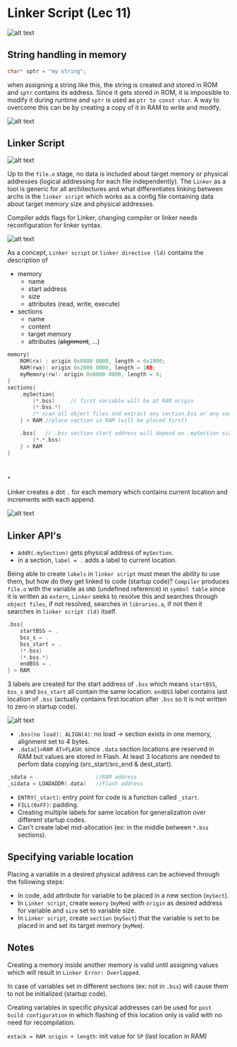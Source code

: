 # Linker Script (Lec 11)

![alt text](image-9.png)

## String handling in memory

```c
char* sptr = "my string";
```

when assigning a string like this, the string is created and stored in ROM and `sptr` contains its address. Since it gets stored in ROM, it is impossible to modify it during runtime and `sptr` is used as `ptr to const char`. A way to overcome this can be by creating a copy of it in RAM to write and modify.

![alt text](image-10.png)

## Linker Script

![alt text](image-11.png)

Up to the `file.o` stage, no data is included about target memory or physical addresses (logical addressing for each file independently). The `Linker` as a tool is generic for all architectures and what differentiates linking between archs is the `linker script` which works as a config file containing data about target memory size and physical addresses.

Compiler adds flags for Linker, changing compiler or linker needs reconfiguration for linker syntax.

![alt text](image-12.png)

As a concept, `Linker script` or `linker directive (ld)` contains the description of

- memory
  - name
  - start address
  - size
  - attributes (read, write, execute)
- sections
  - name
  - content
  - target memory
  - attributes (~~alignment~~, ...)

```c
memory{
    ROM(rx) : origin 0x0800 0000, length = 0x1000;
    RAM(rwx): origin 0x2000 0000, length = 1KB;
    myMemory(rw): origin 0x0000 0000, length = 0;
}
sections{
    .mySection{     
        (*.bss)     // first variable will be at RAM origin 
        (*.bss.*)      
        /* scan all object files and extract any section.bss or any section.bss.smth and add here */
    } > RAM //place section in RAM (will be placed first)

    .bss{   // .bss section start address will depend on .mySection size
        (*.*.bss)
    } > RAM
}
```

## **.**

Linker creates a dot `.` for each memory which contains current location and increments with each append.

![alt text](image-13.png)

## Linker API's

- `AddR(.mySection)` gets physical address of `mySection`.
- in a section, `label = .` adds a label to current location.

Being able to create `labels` in `linker script` must mean the ability to use them, but how do they get linked to code (startup code)? `Compiler` produces `file.o` with the variable as `UND` (undefined reference) in `symbol table` since it is written as `extern`, `Linker` seeks to resolve this and searches through `object files`, if not resolved, searches in `libraries.a`, if not then it searches in `linker script (ld)` itself.

```c
.bss{   
    startBSS = .
    bss_s = .
    bss_start = .  
    (*.bss)      
    (*.bss.*)  
    endBSS = .
} > RAM 
```

3 labels are created for the start address of `.bss` which means `startBSS`, `bss_s` and `bss_start` all contain the same location. `endBSS` label contains last location of `.bss` (actually contains first location after `.bss` so it is not written to zero in startup code).

![alt text](image-14.png)

- `.bss(no load): ALIGN(4)`: no load -> section exists in one memory, alignment set to 4 bytes.
- `.data{}>RAM AT>FLASH`: since `.data` section locations are reserved in RAM but values are stored in Flash. At least 3 locations are needed to perfom data copying (src_start/src_end & dest_start).

```c
_sdata = .                  //RAM address
_sidata = LOADADDR(.data)   //Flash address
```

- `ENTRY(_start)`: entry point for code is a function called `_start`.
- `FILL(0xFF)`: padding.
- Creating multiple labels for same location for generalization over different startup codes.
- Can't create label mid-allocation (ex: in the middle between `*.bss` sections).

## Specifying variable location

Placing a variable in a desired physical address can be achieved through the following steps:

- In code, add attribute for variable to be placed in a new section (`mySect`).
- In `Linker script`, create `memory` (`myMem`) with `origin` as desired address for variable and `size` set to variable size.
- In `Linker script`, create `section` (`mySect`) that the variable is set to be placed in and set its target memory (`myMem`).

## Notes

Creating a memory inside another memory is valid until assigning values which will result in `Linker Error: Overlapped`.

In case of variables set in different sections (ex: not in `.bss`) will cause them to not be initialized (startup code).

Creating variables in specific physical addresses can be used for `post build configuration` in which flashing of this location only is valid with no need for recompilation.

`estack = RAM origin + length`: init value for `SP` (last location in RAM)
